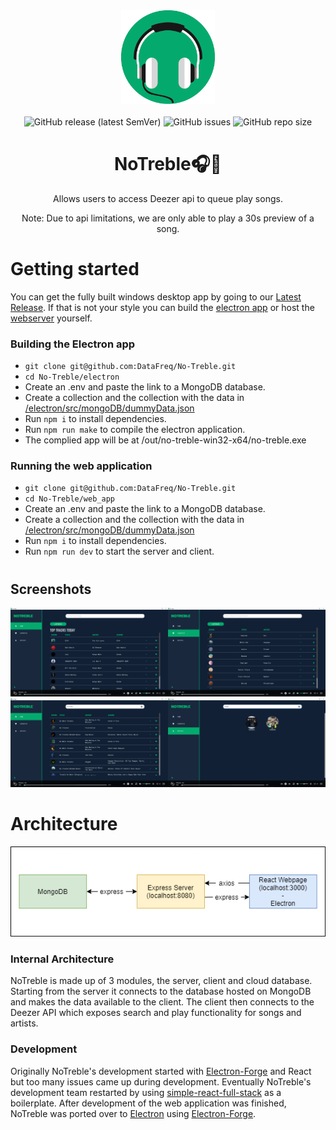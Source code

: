 <div align="center">
<a href='https://github.com/DataFreq/No-Treble'>
  <img width="150" height="150" src='images/icon.png' />
</a>
<br>
<br>
  <img alt="GitHub release (latest SemVer)" src="https://img.shields.io/github/v/release/DataFreq/No-Treble?style=plastic">
  <img alt="GitHub issues" src="https://img.shields.io/github/issues/DataFreq/No-Treble">
  <img alt="GitHub repo size" src="https://img.shields.io/github/repo-size/DataFreq/No-Treble">
  <h1>NoTreble🎧🎼</h1>
  <p>Allows users to access Deezer api to queue play songs.</p>
  <p>Note: Due to api limitations, we are only able to play a 30s preview of a song.</p>
</div>

# Getting started
You can get the fully built windows desktop app by going to our [Latest Release](https://github.com/DataFreq/No-Treble/releases). If that is not your style you can build the [electron app](https://github.com/DataFreq/No-Treble/tree/master/electron) or host the [webserver](https://github.com/DataFreq/No-Treble/tree/master/web_app) yourself.

### Building the Electron app
- `git clone git@github.com:DataFreq/No-Treble.git`
- `cd No-Treble/electron`
- Create an .env and paste the link to a MongoDB database.
- Create a collection and the collection with the data in [/electron/src/mongoDB/dummyData.json](https://github.com/DataFreq/No-Treble/blob/master/electron/src/mongoDB/dummyData.json)
- Run `npm i` to install dependencies.
- Run `npm run make` to compile the electron application.
- The complied app will be at /out/no-treble-win32-x64/no-treble.exe

### Running the web application
- `git clone git@github.com:DataFreq/No-Treble.git`
- `cd No-Treble/web_app`
- Create an .env and paste the link to a MongoDB database.
- Create a collection and the collection with the data in [/electron/src/mongoDB/dummyData.json](https://github.com/DataFreq/No-Treble/blob/master/electron/src/mongoDB/dummyData.json)
- Run `npm i` to install dependencies.
- Run `npm run dev` to start the server and client.
#
## Screenshots
<div style="display: flex">
  <a href='https://github.com/DataFreq/No-Treble'>
    <img src='images/Home.PNG' />
  </a>
  <a href='https://github.com/DataFreq/No-Treble'>
    <img src='images/Favorites.PNG' />
  </a>
</div>
<div style="display: flex">
  <a href='https://github.com/DataFreq/No-Treble'>
    <img src='images/Search.PNG' />
  </a>
  <a href='https://github.com/DataFreq/No-Treble'>
    <img src='images/Artists.PNG' />
  </a>
</div>

# Architecture
![](images/Architecture.png)

### Internal Architecture

NoTreble is made up of 3 modules, the server, client and cloud database. Starting from the server it connects to the database hosted on MongoDB and makes the data available to the client. The client then connects to the Deezer API which exposes search and play functionality for songs and artists.

### Development

Originally NoTreble's development started with [Electron-Forge](https://www.electronforge.io/) and React but too many issues came up during development.
Eventually NoTreble's development team restarted by using [simple-react-full-stack](https://github.com/crsandeep/simple-react-full-stack) as a boilerplate. After development of the web application was finished, NoTreble was ported over to [Electron](https://www.electronjs.org/) using [Electron-Forge](https://www.electronforge.io/).
